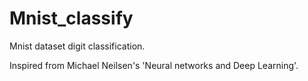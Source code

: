 # Mnist_classify
Mnist dataset digit classification.


Inspired from Michael Neilsen's 'Neural networks and Deep Learning'.

